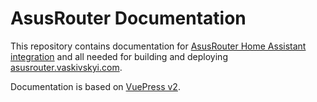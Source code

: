 # AsusRouter Documentation

This repository contains documentation for [AsusRouter Home Assistant integration](https://github.com/Vaskivskyi/ha-asusrouter) and all needed for building and deploying [asusrouter.vaskivskyi.com](https://asusrouter.vaskivskyi.com).

Documentation is based on [VuePress v2](https://v2.vuepress.vuejs.org/).
